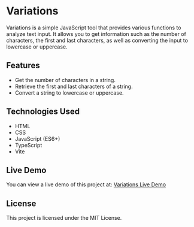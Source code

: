 Variations
==========

Variations is a simple JavaScript tool that provides various functions to analyze text input. It allows you to get information such as the number of characters, the first and last characters, as well as converting the input to lowercase or uppercase.

Features
--------

- Get the number of characters in a string.
- Retrieve the first and last characters of a string.
- Convert a string to lowercase or uppercase.

Technologies Used
-----------------

- HTML
- CSS
- JavaScript (ES6+)
- TypeScript
- Vite 

Live Demo
---------

You can view a live demo of this project at: [Variations Live Demo](https://example.com)

License
-------

This project is licensed under the MIT License.
